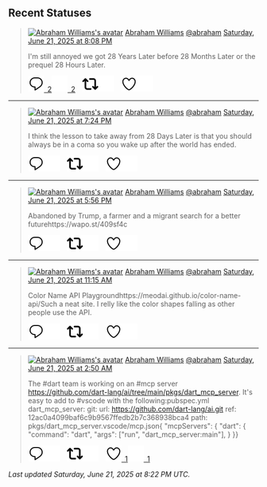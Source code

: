 ## Recent Statuses

> <a href="https://indieweb.social/@abraham"><img alt="Abraham Williams's avatar" src="https://cdn.masto.host/indiewebsocial/accounts/avatars/109/292/540/382/343/163/original/d00f2e03ce9c85b1.jpg" height="24" width="24" ></a> [Abraham Williams](https://indieweb.social/@abraham) [@abraham](https://indieweb.social/@abraham) [Saturday, June 21, 2025 at 8:08 PM](https://indieweb.social/@abraham/114723158794384638)
>
> I&#39;m still annoyed we got 28 Years Later before 28 Months Later or the prequel 28 Hours Later.
>
> [![Reply](./images/reply_light.svg#gh-light-mode-only "Reply")&ensp;2](https://indieweb.social/@abraham/114723158794384638#gh-light-mode-only)[![Reply](./images/reply.svg#gh-dark-mode-only "Reply")&ensp;2](https://indieweb.social/@abraham/114723158794384638#gh-dark-mode-only)&emsp;[![Boost](./images/retweet_light.svg#gh-light-mode-only "Boost")](https://indieweb.social/@abraham/114723158794384638#gh-light-mode-only)[![Boost](./images/retweet.svg#gh-dark-mode-only "Boost")](https://indieweb.social/@abraham/114723158794384638#gh-dark-mode-only)&emsp;[![Favorite](./images/like_light.svg#gh-light-mode-only "Favorite")](https://indieweb.social/@abraham/114723158794384638#gh-light-mode-only)[![Favorite](./images/like.svg#gh-dark-mode-only "Favorite")](https://indieweb.social/@abraham/114723158794384638#gh-dark-mode-only)


---

> <a href="https://indieweb.social/@abraham"><img alt="Abraham Williams's avatar" src="https://cdn.masto.host/indiewebsocial/accounts/avatars/109/292/540/382/343/163/original/d00f2e03ce9c85b1.jpg" height="24" width="24" ></a> [Abraham Williams](https://indieweb.social/@abraham) [@abraham](https://indieweb.social/@abraham) [Saturday, June 21, 2025 at 7:24 PM](https://indieweb.social/@abraham/114722986998446267)
>
> I think the lesson to take away from 28 Days Later is that you should always be in a coma so you wake up after the world has ended.
>
> [![Reply](./images/reply_light.svg#gh-light-mode-only "Reply")](https://indieweb.social/@abraham/114722986998446267#gh-light-mode-only)[![Reply](./images/reply.svg#gh-dark-mode-only "Reply")](https://indieweb.social/@abraham/114722986998446267#gh-dark-mode-only)&emsp;[![Boost](./images/retweet_light.svg#gh-light-mode-only "Boost")](https://indieweb.social/@abraham/114722986998446267#gh-light-mode-only)[![Boost](./images/retweet.svg#gh-dark-mode-only "Boost")](https://indieweb.social/@abraham/114722986998446267#gh-dark-mode-only)&emsp;[![Favorite](./images/like_light.svg#gh-light-mode-only "Favorite")](https://indieweb.social/@abraham/114722986998446267#gh-light-mode-only)[![Favorite](./images/like.svg#gh-dark-mode-only "Favorite")](https://indieweb.social/@abraham/114722986998446267#gh-dark-mode-only)


---

> <a href="https://indieweb.social/@abraham"><img alt="Abraham Williams's avatar" src="https://cdn.masto.host/indiewebsocial/accounts/avatars/109/292/540/382/343/163/original/d00f2e03ce9c85b1.jpg" height="24" width="24" ></a> [Abraham Williams](https://indieweb.social/@abraham) [@abraham](https://indieweb.social/@abraham) [Saturday, June 21, 2025 at 5:56 PM](https://indieweb.social/@abraham/114722642995362263)
>
> Abandoned by Trump, a farmer and a migrant search for a better futurehttps://wapo.st/409sf4c
>
> [![Reply](./images/reply_light.svg#gh-light-mode-only "Reply")](https://indieweb.social/@abraham/114722642995362263#gh-light-mode-only)[![Reply](./images/reply.svg#gh-dark-mode-only "Reply")](https://indieweb.social/@abraham/114722642995362263#gh-dark-mode-only)&emsp;[![Boost](./images/retweet_light.svg#gh-light-mode-only "Boost")](https://indieweb.social/@abraham/114722642995362263#gh-light-mode-only)[![Boost](./images/retweet.svg#gh-dark-mode-only "Boost")](https://indieweb.social/@abraham/114722642995362263#gh-dark-mode-only)&emsp;[![Favorite](./images/like_light.svg#gh-light-mode-only "Favorite")](https://indieweb.social/@abraham/114722642995362263#gh-light-mode-only)[![Favorite](./images/like.svg#gh-dark-mode-only "Favorite")](https://indieweb.social/@abraham/114722642995362263#gh-dark-mode-only)


---

> <a href="https://indieweb.social/@abraham"><img alt="Abraham Williams's avatar" src="https://cdn.masto.host/indiewebsocial/accounts/avatars/109/292/540/382/343/163/original/d00f2e03ce9c85b1.jpg" height="24" width="24" ></a> [Abraham Williams](https://indieweb.social/@abraham) [@abraham](https://indieweb.social/@abraham) [Saturday, June 21, 2025 at 11:15 AM](https://indieweb.social/@abraham/114721065164465166)
>
> Color Name API Playgroundhttps://meodai.github.io/color-name-api/Such a neat site. I relly like the color shapes falling as other people use the API.
>
> [![Reply](./images/reply_light.svg#gh-light-mode-only "Reply")](https://indieweb.social/@abraham/114721065164465166#gh-light-mode-only)[![Reply](./images/reply.svg#gh-dark-mode-only "Reply")](https://indieweb.social/@abraham/114721065164465166#gh-dark-mode-only)&emsp;[![Boost](./images/retweet_light.svg#gh-light-mode-only "Boost")](https://indieweb.social/@abraham/114721065164465166#gh-light-mode-only)[![Boost](./images/retweet.svg#gh-dark-mode-only "Boost")](https://indieweb.social/@abraham/114721065164465166#gh-dark-mode-only)&emsp;[![Favorite](./images/like_light.svg#gh-light-mode-only "Favorite")](https://indieweb.social/@abraham/114721065164465166#gh-light-mode-only)[![Favorite](./images/like.svg#gh-dark-mode-only "Favorite")](https://indieweb.social/@abraham/114721065164465166#gh-dark-mode-only)


---

> <a href="https://indieweb.social/@abraham"><img alt="Abraham Williams's avatar" src="https://cdn.masto.host/indiewebsocial/accounts/avatars/109/292/540/382/343/163/original/d00f2e03ce9c85b1.jpg" height="24" width="24" ></a> [Abraham Williams](https://indieweb.social/@abraham) [@abraham](https://indieweb.social/@abraham) [Saturday, June 21, 2025 at 2:50 AM](https://indieweb.social/@abraham/114719080034975768)
>
> The #dart team is working on an #mcp server https://github.com/dart-lang/ai/tree/main/pkgs/dart_mcp_server. It&#39;s easy to add to #vscode with the following:pubspec.yml  dart_mcp_server:    git:      url: https://github.com/dart-lang/ai.git      ref: 12ac0a4099baf6c9b9567ffedb2b7c368938bca4      path: pkgs/dart_mcp_server.vscode/mcp.json{  &quot;mcpServers&quot;: {    &quot;dart&quot;: {      &quot;command&quot;: &quot;dart&quot;,      &quot;args&quot;: [&quot;run&quot;, &quot;dart_mcp_server:main&quot;],    }  }}
>
> [![Reply](./images/reply_light.svg#gh-light-mode-only "Reply")](https://indieweb.social/@abraham/114719080034975768#gh-light-mode-only)[![Reply](./images/reply.svg#gh-dark-mode-only "Reply")](https://indieweb.social/@abraham/114719080034975768#gh-dark-mode-only)&emsp;[![Boost](./images/retweet_light.svg#gh-light-mode-only "Boost")](https://indieweb.social/@abraham/114719080034975768#gh-light-mode-only)[![Boost](./images/retweet.svg#gh-dark-mode-only "Boost")](https://indieweb.social/@abraham/114719080034975768#gh-dark-mode-only)&emsp;[![Favorite](./images/like_light.svg#gh-light-mode-only "Favorite")&ensp;1](https://indieweb.social/@abraham/114719080034975768#gh-light-mode-only)[![Favorite](./images/like.svg#gh-dark-mode-only "Favorite")&ensp;1](https://indieweb.social/@abraham/114719080034975768#gh-dark-mode-only)


_Last updated Saturday, June 21, 2025 at 8:22 PM UTC._
